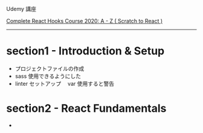 Udemy 講座

[Complete React Hooks Course 2020: A - Z ( Scratch to React )](https://www.udemy.com/course/react-hooks-course/)

---

# section1 - Introduction & Setup

-   プロジェクトファイルの作成
-   sass 使用できるようにした
-   linter セットアップ　 var 使用すると警告

# section2 - React Fundamentals

-
